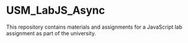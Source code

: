 # USM_LabJS_Async
This repository contains materials and assignments for a JavaScript lab assignment as part of the university.
